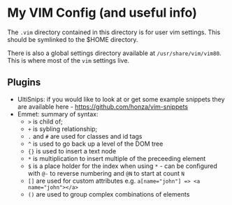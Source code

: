 # My VIM Config (and useful info)

The `.vim` directory contained in this directory is for user vim settings. This should be symlinked to the \$HOME directory.

There is also a global settings directory available at `/usr/share/vim/vim80`. This is where most of the `vim` settings live.

## Plugins

- UltiSnips: if you would like to look at or get some example snippets they are available here - https://github.com/honza/vim-snippets
- Emmet: summary of syntax:
  - `>` is child of;
  - `+` is sybling relationship;
  - `.` and `#` are used for classes and id tags
  - `^` is used to go back up a level of the DOM tree
  - `{}` is used to insert a text node
  - `*` is multiplication to insert multiple of the preceeding element
  - `$` is a place holder for the index when using `*` - can be configured with `@-` to reverse numbering and `@N` to start at count `N`
  - `[]` are used for custom attributes e.g. `a[name="john"] => <a name="john"></a>`
  - `()` are used to group complex combinations of elements
